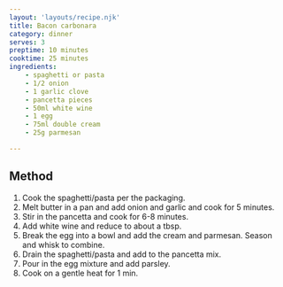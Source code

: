 ```yaml
---
layout: 'layouts/recipe.njk'
title: Bacon carbonara
category: dinner
serves: 3
preptime: 10 minutes
cooktime: 25 minutes
ingredients:
    - spaghetti or pasta
    - 1/2 onion
    - 1 garlic clove
    - pancetta pieces
    - 50ml white wine
    - 1 egg
    - 75ml double cream
    - 25g parmesan

---
```


## Method
1. Cook the spaghetti/pasta per the packaging.
2. Melt butter in a pan and add onion and garlic and cook for 5 minutes.
3. Stir in the pancetta and cook for 6-8 minutes.
4. Add white wine and reduce to about a tbsp.
5. Break the egg into a bowl and add the cream and parmesan. Season and whisk to combine.
6. Drain the spaghetti/pasta and add to the pancetta mix.
7. Pour in the egg mixture and add parsley. 
8. Cook on a gentle heat for 1 min.


